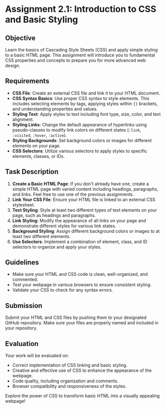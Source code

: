 # Assignment 2.1: Introduction to CSS and Basic Styling

## Objective
Learn the basics of Cascading Style Sheets (CSS) and apply simple styling to a basic HTML page. This assignment will introduce you to fundamental CSS properties and concepts to prepare you for more advanced web design.

## Requirements
- **CSS File**: Create an external CSS file and link it to your HTML document.
- **CSS Syntax Basics**: Use proper CSS syntax to style elements. This includes selecting elements by tags, applying styles within `{}` brackets, and understanding properties and values.
- **Styling Text**: Apply styles to text including font type, size, color, and text alignment.
- **Styling Links**: Change the default appearance of hyperlinks using pseudo-classes to modify link colors on different states (`:link`, `:visited`, `:hover`, `:active`).
- **Styling Backgrounds**: Set background colors or images for different elements on your page.
- **CSS Selectors**: Utilize various selectors to apply styles to specific elements, classes, or IDs.

## Task Description
1. **Create a Basic HTML Page**: If you don't already have one, create a simple HTML page with varied content including headings, paragraphs, and links. Feel free to use one of the previous assignments.
2. **Link Your CSS File**: Ensure your HTML file is linked to an external CSS stylesheet.
3. **Text Styling**: Style at least two different types of text elements on your page, such as headings and paragraphs.
4. **Link Styling**: Modify the appearance of all links on your page and demonstrate different styles for various link states.
5. **Background Styling**: Assign different background colors or images to at least two different elements.
6. **Use Selectors**: Implement a combination of element, class, and ID selectors to organize and apply your styles.

## Guidelines
- Make sure your HTML and CSS code is clean, well-organized, and commented.
- Test your webpage in various browsers to ensure consistent styling.
- Validate your CSS to check for any syntax errors.

## Submission
Submit your HTML and CSS files by pushing them to your designated GitHub repository. Make sure your files are properly named and included in your repository.

## Evaluation
Your work will be evaluated on:
- Correct implementation of CSS linking and basic styling.
- Creative and effective use of CSS to enhance the appearance of the webpage.
- Code quality, including organization and comments.
- Browser compatibility and responsiveness of the styles.

Explore the power of CSS to transform basic HTML into a visually appealing webpage!
